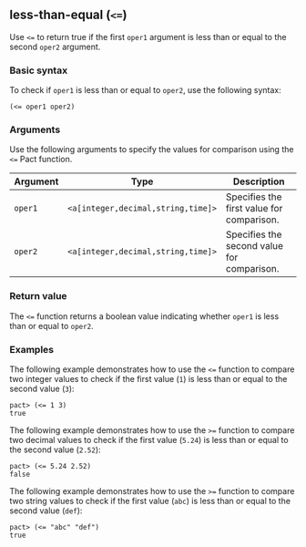 ## less-than-equal (`<=`)

Use `<=` to return true if the first `oper1` argument is less than or equal to the second `oper2` argument.

### Basic syntax

To check if `oper1` is less than or equal to `oper2`, use the following syntax:

```pact
(<= oper1 oper2)
```

### Arguments

Use the following arguments to specify the values for comparison using the `<=` Pact function.

| Argument | Type | Description |
| --- | --- | --- |
| `oper1` | `<a[integer,decimal,string,time]>` | Specifies the first value for comparison. |
| `oper2` | `<a[integer,decimal,string,time]>` | Specifies the second value for comparison. |

### Return value

The `<=` function returns a boolean value indicating whether `oper1` is less than or equal to `oper2`.

### Examples

The following example demonstrates how to use the `<=` function to compare two integer values to check if the first value (`1`) is less than or equal to the second value (`3`):

```pact
pact> (<= 1 3)
true
```

The following example demonstrates how to use the `>=` function to compare two decimal values to check if the first value (`5.24`) is less than or equal to the second value (`2.52`):

```pact
pact> (<= 5.24 2.52)
false
```

The following example demonstrates how to use the `>=` function to compare two string values to check if the first value (`abc`) is less than or equal to the second value (`def`):

```pact
pact> (<= "abc" "def")
true
```
